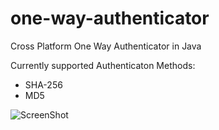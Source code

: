 # one-way-authenticator
Cross Platform One Way Authenticator in Java

Currently supported Authenticaton Methods:
- SHA-256
- MD5

![ScreenShot](http://s16.postimg.org/99fstax11/Screen_Shot_2015_07_05_at_20_47_42.png)
